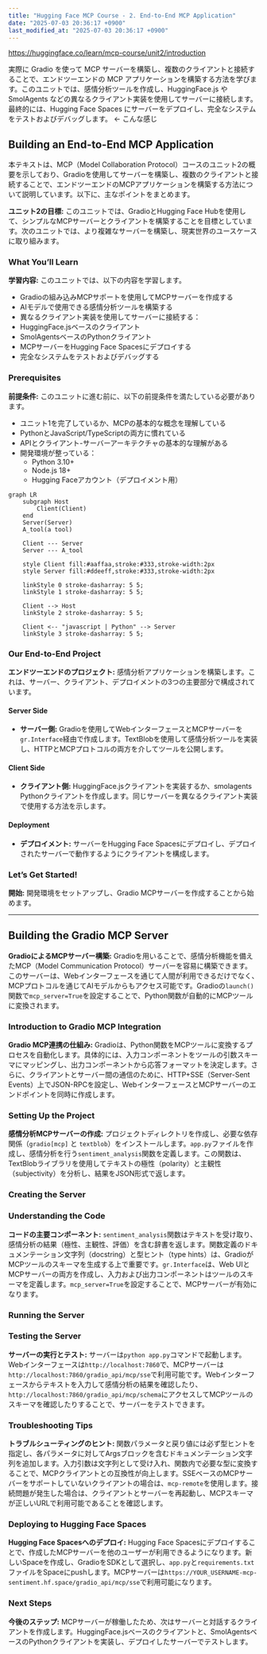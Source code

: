 ```yaml
---
title: "Hugging Face MCP Course - 2. End-to-End MCP Application"
date: "2025-07-03 20:36:17 +0900"
last_modified_at: "2025-07-03 20:36:17 +0900"
---
```


https://huggingface.co/learn/mcp-course/unit2/introduction

実際に Gradio を使って MCP サーバーを構築し、複数のクライアントと接続することで、エンドツーエンドの MCP アプリケーションを構築する方法を学びます。このユニットでは、感情分析ツールを作成し、HuggingFace.js や SmolAgents などの異なるクライアント実装を使用してサーバーに接続します。最終的には、Hugging Face Spaces にサーバーをデプロイし、完全なシステムをテストおよびデバッグします。 <- こんな感じ

## Building an End-to-End MCP Application
本テキストは、MCP（Model Collaboration Protocol）コースのユニット2の概要を示しており、Gradioを使用してサーバーを構築し、複数のクライアントと接続することで、エンドツーエンドのMCPアプリケーションを構築する方法について説明しています。以下に、主なポイントをまとめます。

**ユニット2の目標:** このユニットでは、GradioとHugging Face Hubを使用して、シンプルなMCPサーバーとクライアントを構築することを目標としています。次のユニットでは、より複雑なサーバーを構築し、現実世界のユースケースに取り組みます。

### What You’ll Learn
**学習内容:** このユニットでは、以下の内容を学習します。
* Gradioの組み込みMCPサポートを使用してMCPサーバーを作成する
* AIモデルで使用できる感情分析ツールを構築する
* 異なるクライアント実装を使用してサーバーに接続する：
* HuggingFace.jsベースのクライアント
* SmolAgentsベースのPythonクライアント
* MCPサーバーをHugging Face Spacesにデプロイする
* 完全なシステムをテストおよびデバッグする

### Prerequisites
**前提条件:** このユニットに進む前に、以下の前提条件を満たしている必要があります。
* ユニット1を完了しているか、MCPの基本的な概念を理解している
* PythonとJavaScript/TypeScriptの両方に慣れている
* APIとクライアント-サーバーアーキテクチャの基本的な理解がある
* 開発環境が整っている：
    * Python 3.10+
    * Node.js 18+
    * Hugging Faceアカウント（デプロイメント用）

```mermaid
graph LR
    subgraph Host
        Client(Client)
    end
    Server(Server)
    A_tool(a tool)

    Client --- Server
    Server --- A_tool

    style Client fill:#aaffaa,stroke:#333,stroke-width:2px
    style Server fill:#ddeeff,stroke:#333,stroke-width:2px

    linkStyle 0 stroke-dasharray: 5 5;
    linkStyle 1 stroke-dasharray: 5 5;

    Client --> Host
    linkStyle 2 stroke-dasharray: 5 5;

    Client <-- "javascript | Python" --> Server
    linkStyle 3 stroke-dasharray: 5 5;
```

### Our End-to-End Project
**エンドツーエンドのプロジェクト:** 感情分析アプリケーションを構築します。これは、サーバー、クライアント、デプロイメントの3つの主要部分で構成されています。

#### Server Side
* **サーバー側:** Gradioを使用してWebインターフェースとMCPサーバーを`gr.Interface`経由で作成します。TextBlobを使用して感情分析ツールを実装し、HTTPとMCPプロトコルの両方を介してツールを公開します。

#### Client Side
* **クライアント側:** HuggingFace.jsクライアントを実装するか、smolagents Pythonクライアントを作成します。同じサーバーを異なるクライアント実装で使用する方法を示します。

#### Deployment
* **デプロイメント:** サーバーをHugging Face Spacesにデプロイし、デプロイされたサーバーで動作するようにクライアントを構成します。

### Let’s Get Started!
**開始:** 開発環境をセットアップし、Gradio MCPサーバーを作成することから始めます。

---

## Building the Gradio MCP Server
**GradioによるMCPサーバー構築:** Gradioを用いることで、感情分析機能を備えたMCP（Model Communication Protocol）サーバーを容易に構築できます。このサーバーは、Webインターフェースを通じて人間が利用できるだけでなく、MCPプロトコルを通じてAIモデルからもアクセス可能です。Gradioの`launch()`関数で`mcp_server=True`を設定することで、Python関数が自動的にMCPツールに変換されます。

### Introduction to Gradio MCP Integration
**Gradio MCP連携の仕組み:** Gradioは、Python関数をMCPツールに変換するプロセスを自動化します。具体的には、入力コンポーネントをツールの引数スキーマにマッピングし、出力コンポーネントから応答フォーマットを決定します。さらに、クライアントとサーバー間の通信のために、HTTP+SSE（Server-Sent Events）上でJSON-RPCを設定し、WebインターフェースとMCPサーバーのエンドポイントを同時に作成します。

### Setting Up the Project
**感情分析MCPサーバーの作成:** プロジェクトディレクトリを作成し、必要な依存関係（`gradio[mcp]` と `textblob`）をインストールします。`app.py`ファイルを作成し、感情分析を行う`sentiment_analysis`関数を定義します。この関数は、TextBlobライブラリを使用してテキストの極性（polarity）と主観性（subjectivity）を分析し、結果をJSON形式で返します。

### Creating the Server
### Understanding the Code
**コードの主要コンポーネント:** `sentiment_analysis`関数はテキストを受け取り、感情分析の結果（極性、主観性、評価）を含む辞書を返します。関数定義のドキュメンテーション文字列（docstring）と型ヒント（type hints）は、GradioがMCPツールのスキーマを生成する上で重要です。`gr.Interface`は、Web UIとMCPサーバーの両方を作成し、入力および出力コンポーネントはツールのスキーマを定義します。`mcp_server=True`を設定することで、MCPサーバーが有効になります。

### Running the Server
### Testing the Server
**サーバーの実行とテスト:** サーバーは`python app.py`コマンドで起動します。Webインターフェースは`http://localhost:7860`で、MCPサーバーは`http://localhost:7860/gradio_api/mcp/sse`で利用可能です。Webインターフェースからテキストを入力して感情分析の結果を確認したり、`http://localhost:7860/gradio_api/mcp/schema`にアクセスしてMCPツールのスキーマを確認したりすることで、サーバーをテストできます。

### Troubleshooting Tips
**トラブルシューティングのヒント:** 関数パラメータと戻り値には必ず型ヒントを指定し、各パラメータに対してArgsブロックを含むドキュメンテーション文字列を追加します。入力引数は文字列として受け入れ、関数内で必要な型に変換することで、MCPクライアントとの互換性が向上します。SSEベースのMCPサーバーをサポートしていないクライアントの場合は、`mcp-remote`を使用します。接続問題が発生した場合は、クライアントとサーバーを再起動し、MCPスキーマが正しいURLで利用可能であることを確認します。

### Deploying to Hugging Face Spaces
**Hugging Face Spacesへのデプロイ:** Hugging Face Spacesにデプロイすることで、作成したMCPサーバーを他のユーザーが利用できるようになります。新しいSpaceを作成し、GradioをSDKとして選択し、`app.py`と`requirements.txt`ファイルをSpaceにpushします。MCPサーバーは`https://YOUR_USERNAME-mcp-sentiment.hf.space/gradio_api/mcp/sse`で利用可能になります。

### Next Steps
**今後のステップ:** MCPサーバーが稼働したため、次はサーバーと対話するクライアントを作成します。HuggingFace.jsベースのクライアントと、SmolAgentsベースのPythonクライアントを実装し、デプロイしたサーバーでテストします。
